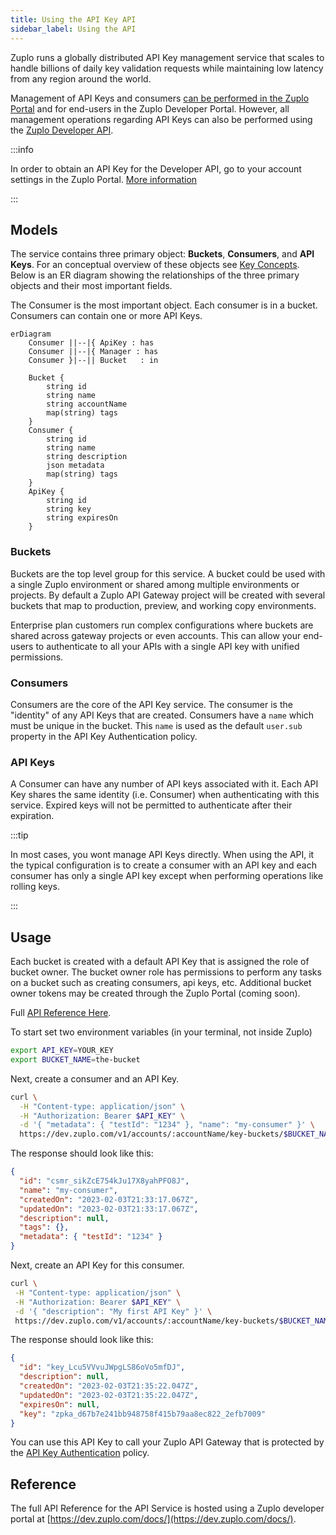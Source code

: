 ```yaml
---
title: Using the API Key API
sidebar_label: Using the API
---
```


Zuplo runs a globally distributed API Key management service that scales to
handle billions of daily key validation requests while maintaining low latency
from any region around the world.

Management of API Keys and consumers
[can be performed in the Zuplo Portal](./api-key-management.md) and for
end-users in the Zuplo Developer Portal. However, all management operations
regarding API Keys can also be performed using the
[Zuplo Developer API](https://dev.zuplo.com).

:::info

In order to obtain an API Key for the Developer API, go to your account settings
in the Zuplo Portal. [More information](https://dev.zuplo.com/docs/routes/index)

:::

## Models

The service contains three primary object: **Buckets**, **Consumers**, and **API
Keys**. For an conceptual overview of these objects see
[Key Concepts](./api-key-management.md#key-concepts). Below is an ER diagram
showing the relationships of the three primary objects and their most important
fields.

The Consumer is the most important object. Each consumer is in a bucket.
Consumers can contain one or more API Keys.

```mermaid
erDiagram
    Consumer ||--|{ ApiKey : has
    Consumer ||--|{ Manager : has
    Consumer }|--|| Bucket   : in

    Bucket {
        string id
        string name
        string accountName
        map(string) tags
    }
    Consumer {
        string id
        string name
        string description
        json metadata
        map(string) tags
    }
    ApiKey {
        string id
        string key
        string expiresOn
    }
```

### Buckets

Buckets are the top level group for this service. A bucket could be used with a
single Zuplo environment or shared among multiple environments or projects. By
default a Zuplo API Gateway project will be created with several buckets that
map to production, preview, and working copy environments.

Enterprise plan customers run complex configurations where buckets are shared
across gateway projects or even accounts. This can allow your end-users to
authenticate to all your APIs with a single API key with unified permissions.

### Consumers

Consumers are the core of the API Key service. The consumer is the "identity" of
any API Keys that are created. Consumers have a `name` which must be unique in
the bucket. This `name` is used as the default `user.sub` property in the API
Key Authentication policy.

### API Keys

A Consumer can have any number of API keys associated with it. Each API Key
shares the same identity (i.e. Consumer) when authenticating with this service.
Expired keys will not be permitted to authenticate after their expiration.

:::tip

In most cases, you wont manage API Keys directly. When using the API, it the
typical configuration is to create a consumer with an API key and each consumer
has only a single API key except when performing operations like rolling keys.

:::

## Usage

Each bucket is created with a default API Key that is assigned the role of
bucket owner. The bucket owner role has permissions to perform any tasks on a
bucket such as creating consumers, api keys, etc. Additional bucket owner tokens
may be created through the Zuplo Portal (coming soon).

Full [API Reference Here](https://dev.zuplo.com).

To start set two environment variables (in your terminal, not inside Zuplo)

```bash
export API_KEY=YOUR_KEY
export BUCKET_NAME=the-bucket
```

Next, create a consumer and an API Key.

```bash
curl \
  -H "Content-type: application/json" \
  -H "Authorization: Bearer $API_KEY" \
  -d '{ "metadata": { "testId": "1234" }, "name": "my-consumer" }' \
  https://dev.zuplo.com/v1/accounts/:accountName/key-buckets/$BUCKET_NAME/consumers
```

The response should look like this:

```json
{
  "id": "csmr_sikZcE754kJu17X8yahPFO8J",
  "name": "my-consumer",
  "createdOn": "2023-02-03T21:33:17.067Z",
  "updatedOn": "2023-02-03T21:33:17.067Z",
  "description": null,
  "tags": {},
  "metadata": { "testId": "1234" }
}
```

Next, create an API Key for this consumer.

```bash
curl \
 -H "Content-type: application/json" \
 -H "Authorization: Bearer $API_KEY" \
 -d '{ "description": "My first API Key" }' \
 https://dev.zuplo.com/v1/accounts/:accountName/key-buckets/$BUCKET_NAME/consumers/my-consumer/keys
```

The response should look like this:

```json
{
  "id": "key_Lcu5VVvuJWpgLS86oVo5mfDJ",
  "description": null,
  "createdOn": "2023-02-03T21:35:22.047Z",
  "updatedOn": "2023-02-03T21:35:22.047Z",
  "expiresOn": null,
  "key": "zpka_d67b7e241bb948758f415b79aa8ec822_2efb7009"
}
```

You can use this API Key to call your Zuplo API Gateway that is protected by the
[API Key Authentication](/docs/policies/api-key-inbound) policy.

## Reference

The full API Reference for the API Service is hosted using a Zuplo developer
portal at [https://dev.zuplo.com/docs/](https://dev.zuplo.com/docs/).
